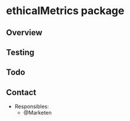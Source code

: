# ethicalMetrics package

## Overview

## Testing

## Todo

## Contact

- Responsibles:
  - @Marketen
